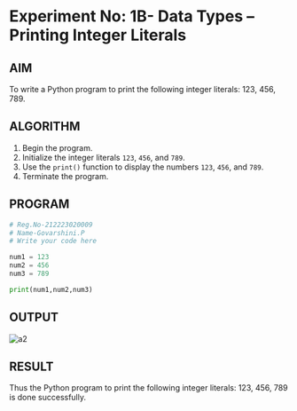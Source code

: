 # Experiment No: 1B- Data Types – Printing Integer Literals

## AIM  
To write a Python program to print the following integer literals: 123, 456, 789.

## ALGORITHM  
1. Begin the program.  
2. Initialize the integer literals `123`, `456`, and `789`.  
3. Use the `print()` function to display the numbers `123`, `456`, and `789`.  
4. Terminate the program.

## PROGRAM
```python
# Reg.No-212223020009
# Name-Govarshini.P
# Write your code here

num1 = 123
num2 = 456
num3 = 789

print(num1,num2,num3)

```
## OUTPUT
![a2](https://github.com/user-attachments/assets/5490c38c-cbd4-49e7-a5f9-70f620af1b57)

## RESULT
Thus the Python program to print the following integer literals: 123, 456, 789 is done successfully.

